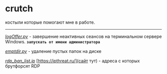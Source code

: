 # crutch
костыли которые помогают мне в работе.
***
_[logOffer.py](https://github.com/zelib0ba/crutch/blob/main/logOffer.py)_  - завершение неактивных сеансов на терминальном сервере Windows. **`запускать от имени администратора`**

_[emptdir.py](https://github.com/zelib0ba/crutch/blob/main/emptdir.py)_  - удаление пустых папок на диске

_[rdp_ban_list.ip](https://github.com/zelib0ba/crutch/blob/main/rdp_ban_list.ip)_ [https://ipthreat.ru/](сайт тут)  - адреса с которых брутфорсят RDP


